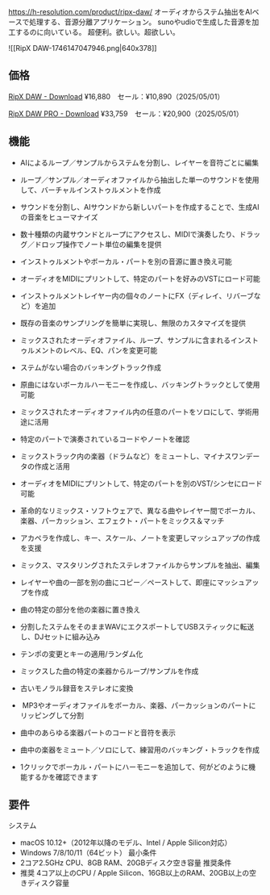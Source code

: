 https://h-resolution.com/product/ripx-daw/
オーディオからステム抽出をAIベースで処理する、音源分離アプリケーション。
sunoやudioで生成した音源を加工するのに向いている。
超便利。欲しい。超欲しい。

![[RipX DAW-1746147047946.png|640x378]]

## 価格

[RipX DAW - Download](https://h-resolution.com/product/ripx-daw/)
¥16,880　セール：¥10,890（2025/05/01）

[RipX DAW PRO - Download](https://h-resolution.com/product/ripx-daw-pro/)
¥33,759　セール：¥20,900（2025/05/01）

## 機能
- AIによるループ／サンプルからステムを分割し、レイヤーを音符ごとに編集
- ループ／サンプル／オーディオファイルから抽出した単一のサウンドを使用して、バーチャルインストゥルメントを作成
- サウンドを分割し、AIサウンドから新しいパートを作成することで、生成AIの音楽をヒューマナイズ
- 数十種類の内蔵サウンドとループにアクセスし、MIDIで演奏したり、ドラッグ／ドロップ操作でノート単位の編集を提供
- インストゥルメントやボーカル・パートを別の音源に置き換え可能
- オーディオをMIDIにプリントして、特定のパートを好みのVSTにロード可能
- インストゥルメントレイヤー内の個々のノートにFX（ディレイ、リバーブなど）を追加
- 既存の音楽のサンプリングを簡単に実現し、無限のカスタマイズを提供
- ミックスされたオーディオファイル、ループ、サンプルに含まれるインストゥルメントのレベル、EQ、パンを変更可能

- ステムがない場合のバッキングトラック作成
- 原曲にはないボーカルハーモニーを作成し、バッキングトラックとして使用可能
- ミックスされたオーディオファイル内の任意のパートをソロにして、学術用途に活用
- 特定のパートで演奏されているコードやノートを確認
- ミックストラック内の楽器（ドラムなど）をミュートし、マイナスワンデータの作成と活用
- オーディオをMIDIにプリントして、特定のパートを別のVST/シンセにロード可能

- 革命的なリミックス・ソフトウェアで、異なる曲やレイヤー間でボーカル、楽器、パーカッション、エフェクト・パートをミックス＆マッチ
- アカペラを作成し、キー、スケール、ノートを変更しマッシュアップの作成を支援
- ミックス、マスタリングされたステレオファイルからサンプルを抽出、編集
- レイヤーや曲の一部を別の曲にコピー／ペーストして、即座にマッシュアップを作成
- 曲の特定の部分を他の楽器に置き換え
- 分割したステムをそのままWAVにエクスポートしてUSBスティックに転送し、DJセットに組み込み
- テンポの変更とキーの適用/ランダム化
- ミックスした曲の特定の楽器からループ/サンプルを作成
- 古いモノラル録音をステレオに変換

-  MP3やオーディオファイルをボーカル、楽器、パーカッションのパートにリッピングして分割
- 曲中のあらゆる楽器パートのコードと音符を表示
- 曲中の楽器をミュート／ソロにして、練習用のバッキング・トラックを作成
- 1クリックでボーカル・パートにハーモニーを追加して、何がどのように機能するかを確認できます

## 要件
システム
- macOS 10.12+（2012年以降のモデル、Intel / Apple Silicon対応）
- Windows 7/8/10/11（64ビット）
最小条件
- 2コア2.5GHz CPU、8GB RAM、20GBディスク空き容量
推奨条件
- 推奨 4コア以上のCPU / Apple Silicon、16GB以上のRAM、20GB以上の空きディスク容量
